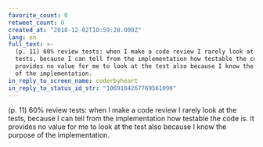 ```yaml
---
favorite_count: 0
retweet_count: 0
created_at: "2018-12-02T10:59:28.000Z"
lang: en
full_text: >-
  (p. 11) 60% review tests: when I make a code review I rarely look at the
  tests, because I can tell from the implementation how testable the code is. It
  provides no value for me to look at the test also because I know the purpose
  of the implementation.
in_reply_to_screen_name: coderbyheart
in_reply_to_status_id_str: "1069184267769561090"
---
```


(p. 11) 60% review tests: when I make a code review I rarely look at the tests,
because I can tell from the implementation how testable the code is. It provides
no value for me to look at the test also because I know the purpose of the
implementation.
